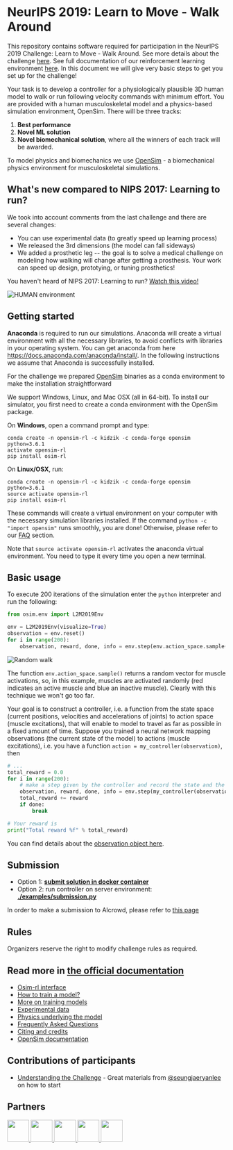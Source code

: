 # NeurIPS 2019: Learn to Move - Walk Around

This repository contains software required for participation in the NeurIPS 2019 Challenge: Learn to Move - Walk Around. See more details about the challenge [here](https://www.aicrowd.com/challenges/neurips-2019-learn-to-move-walk-around). See full documentation of our reinforcement learning environment [here](https://osim-rl.stanford.edu). In this document we will give very basic steps to get you set up for the challenge!

Your task is to develop a controller for a physiologically plausible 3D human model to walk or run following velocity commands with minimum effort. You are provided with a human musculoskeletal model and a physics-based simulation environment, OpenSim. There will be three tracks:

1) **Best performance**
2) **Novel ML solution**
3) **Novel biomechanical solution**, where all the winners of each track will be awarded.

To model physics and biomechanics we use [OpenSim](https://github.com/opensim-org/opensim-core) - a biomechanical physics environment for musculoskeletal simulations.

## What's new compared to NIPS 2017: Learning to run?

We took into account comments from the last challenge and there are several changes:

* You can use experimental data (to greatly speed up learning process)
* We released the 3rd dimensions (the model can fall sideways)
* We added a prosthetic leg -- the goal is to solve a medical challenge on modeling how walking will change after getting a prosthesis. Your work can speed up design, prototying, or tuning prosthetics!

You haven't heard of NIPS 2017: Learning to run? [Watch this video!](https://www.youtube.com/watch?v=rhNxt0VccsE)

![HUMAN environment](https://s3.amazonaws.com/osim-rl/videos/running.gif)

## Getting started

**Anaconda** is required to run our simulations. Anaconda will create a virtual environment with all the necessary libraries, to avoid conflicts with libraries in your operating system. You can get anaconda from here https://docs.anaconda.com/anaconda/install/. In the following instructions we assume that Anaconda is successfully installed.

For the challenge we prepared [OpenSim](http://opensim.stanford.edu/) binaries as a conda environment to make the installation straightforward

We support Windows, Linux, and Mac OSX (all in 64-bit). To install our simulator, you first need to create a conda environment with the OpenSim package.

On **Windows**, open a command prompt and type:

    conda create -n opensim-rl -c kidzik -c conda-forge opensim python=3.6.1
    activate opensim-rl
    pip install osim-rl

On **Linux/OSX**, run:

    conda create -n opensim-rl -c kidzik -c conda-forge opensim python=3.6.1
    source activate opensim-rl
    pip install osim-rl

These commands will create a virtual environment on your computer with the necessary simulation libraries installed. If the command `python -c "import opensim"` runs smoothly, you are done! Otherwise, please refer to our [FAQ](http://osim-rl.stanford.edu/docs/faq/) section.

Note that `source activate opensim-rl` activates the anaconda virtual environment. You need to type it every time you open a new terminal.

## Basic usage

To execute 200 iterations of the simulation enter the `python` interpreter and run the following:
```python
from osim.env import L2M2019Env

env = L2M2019Env(visualize=True)
observation = env.reset()
for i in range(200):
    observation, reward, done, info = env.step(env.action_space.sample())
```
![Random walk](https://raw.githubusercontent.com/stanfordnmbl/osim-rl/1679344e509e29bdcc2ee368ddf83e868d93bf61/demo/random.gif)

The function `env.action_space.sample()` returns a random vector for muscle activations, so, in this example, muscles are activated randomly (red indicates an active muscle and blue an inactive muscle).  Clearly with this technique we won't go too far.

Your goal is to construct a controller, i.e. a function from the state space (current positions, velocities and accelerations of joints) to action space (muscle excitations), that will enable to model to travel as far as possible in a fixed amount of time. Suppose you trained a neural network mapping observations (the current state of the model) to actions (muscle excitations), i.e. you have a function `action = my_controller(observation)`, then
```python
# ...
total_reward = 0.0
for i in range(200):
    # make a step given by the controller and record the state and the reward
    observation, reward, done, info = env.step(my_controller(observation))
    total_reward += reward
    if done:
        break

# Your reward is
print("Total reward %f" % total_reward)
```

You can find details about the [observation object here](http://osim-rl.stanford.edu/docs/nips2018/observation/).

## Submission

* Option 1: [**submit solution in docker container**](https://github.com/stanfordnmbl/neurips2019-learning-to-move-starter-kit)
* Option 2: run controller on server environment: [**./examples/submission.py**](https://github.com/stanfordnmbl/osim-rl/blob/master/examples/submission.py)

In order to make a submission to AIcrowd, please refer to [this page](https://github.com/AIcrowd/neurips2019-learning-to-move-starter-kit)

## Rules

Organizers reserve the right to modify challenge rules as required.

## Read more in [the official documentation](http://osim-rl.stanford.edu/)

* [Osim-rl interface](http://osim-rl.stanford.edu/docs/nips2018/interface/)
* [How to train a model?](http://osim-rl.stanford.edu/docs/training/)
* [More on training models](http://osim-rl.stanford.edu/docs/resources/)
* [Experimental data](http://osim-rl.stanford.edu/docs/nips2018/experimental/)
* [Physics underlying the model](http://osim-rl.stanford.edu/docs/nips2017/physics/)
* [Frequently Asked Questions](http://osim-rl.stanford.edu/docs/faq/)
* [Citing and credits](http://osim-rl.stanford.edu/docs/credits/)
* [OpenSim documentation](http://opensim.stanford.edu/)

## Contributions of participants

* [Understanding the Challenge](https://www.endtoend.ai/blog/ai-for-prosthetics-1) - Great materials from [@seungjaeryanlee](https://github.com/seungjaeryanlee/) on how to start

## Partners

<div class="markdown-wrap">
            <a target="_blank" href="https://cloud.google.com/">
              <img class="img-logo" height="50" src="https://dnczkxd1gcfu5.cloudfront.net/images/challenge_partners/image_file/27/google-cloud-logo.png">
</a>            <a target="_blank" href="http://deepmind.com/">
              <img class="img-logo" height="50" src="https://dnczkxd1gcfu5.cloudfront.net/images/challenge_partners/image_file/28/Deep-Mind-Health-WTT-10.05.15.jpg">
</a>            <a target="_blank" href="http://nvidia.com/">
              <img class="img-logo" height="50" src="https://dnczkxd1gcfu5.cloudfront.net/images/challenge_partners/image_file/29/nvidia.png">
</a>            <a target="_blank" href="http://opensim.stanford.edu/about/">
              <img class="img-logo" height="50" src="https://dnczkxd1gcfu5.cloudfront.net/images/challenge_partners/image_file/36/ncsrr.png">
</a>            <a target="_blank" href="https://www.tri.global/">
              <img class="img-logo" height="50" src="https://dnczkxd1gcfu5.cloudfront.net/images/challenge_partners/image_file/37/tri1.png">
</a>        </div>
